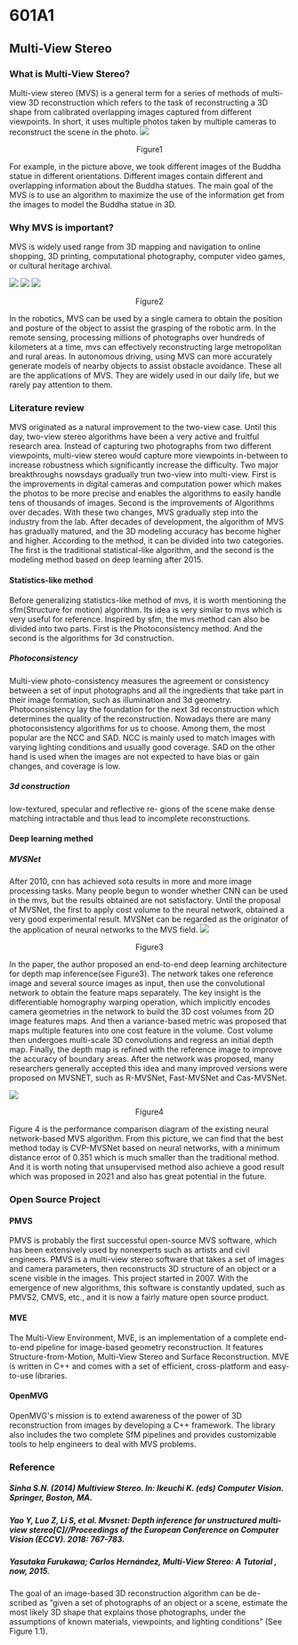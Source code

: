 # 601A1
## Multi-View Stereo
### What is Multi-View Stereo?
  Multi-view stereo (MVS) is a general term for a series of methods of multi-view 3D reconstruction which refers to the task of reconstructing a 3D shape from calibrated overlapping images captured from different viewpoints. In short, it uses multiple photos taken by multiple cameras to reconstruct the scene in the photo.
![](/images/1.png)
<p align="center">
                                                                                    Figure1
  </p>
                                                                  
  For example, in the picture above, we took different images of the Buddha statue in different orientations. Different images contain different and overlapping information about the Buddha statues. The main goal of the MVS is to use an algorithm to maximize the use of the information get from the images to model the Buddha statue in 3D. 
### Why MVS is important?
  MVS is widely used range from 3D mapping and navigation to online shopping, 3D printing, computational photography, computer video games, or cultural heritage archival.
  
  ![](/images/AR.png) ![](/images/autonomous.png) ![](/images/robots.png)
<p align="center">
                                                                                    Figure2
  </p>
   In the robotics, MVS can be used by a single camera to obtain the position and posture of the object to assist the grasping of the robotic arm. In the remote sensing, processing millions of photographs over hundreds of kilometers at a time, mvs can effectively reconstructing large metropolitan and rural areas. In autonomous driving, using MVS can more accurately generate models of nearby objects to assist obstacle avoidance. These all are the applications of MVS. They are widely used in our daily life, but we rarely pay attention to them.
   
### Literature review
  MVS originated as a natural improvement to the two-view case. Until this day, two-view stereo algorithms have been a very active and fruitful research area. Instead of capturing two photographs from two different viewpoints, multi-view stereo would capture more viewpoints in-between to increase robustness which significantly increase the difficulty. Two major breakthroughs nowsdays gradually trun two-view into multi-view. First is the improvements in digital cameras and computation power which makes the photos to be more precise and enables the algorithms to easily handle tens of thousands of images. Second is the improvements of Algorithms over decades. With these two changes, MVS gradually step into the industry from the lab.
  After decades of development, the algorithm of MVS has gradually matured, and the 3D modeling accuracy has become higher and higher. According to the method, it can be divided into two categories. The first is the traditional statistical-like algorithm, and the second is the modeling method based on deep learning after 2015.
  
#### Statistics-like method
  Before generalizing statistics-like method of mvs, it is worth mentioning the sfm(Structure for motion) algorithm. Its idea is very similar to mvs which is very useful for reference.
 Inspired by sfm, the mvs method can also be divided into two parts. First is the Photoconsistency method. And the second is the algorithms for 3d construction.
##### Photoconsistency
 Multi-view photo-consistency measures the agreement or consistency between a set of input photographs and all the ingredients that take part in their image formation, such as illumination and 3d geometry. Photoconsistency lay the foundation for the next 3d reconstruction which determines the quality of the reconstruction. Nowadays there are many photoconsistency algorithms for us to choose. Among them, the most popular are the NCC and SAD. NCC is mainly used to match images with varying lighting conditions and usually good coverage. SAD on the other hand is used when the images are not expected to have bias or gain changes, and coverage is low.
##### 3d construction

low-textured, specular and reflective re- gions of the scene make dense matching intractable and thus lead to incomplete reconstructions.
#### Deep learning methed
##### MVSNet
  After 2010, cnn has achieved sota results in more and more image processing tasks. Many people begun to wonder whether CNN can be used in the mvs, but the results obtained are not satisfactory. Until the proposal of MVSNet, the first to apply cost volume to the neural network, obtained a very good experimental result. MVSNet can be regarded as the originator of the application of neural networks to the MVS field.
  ![](/images/MVSNet.png)
<p align="center">
                                                                                    Figure3
  </p>
  In the paper, the author proposed an end-to-end deep learning architecture for depth map inference(see Figure3). The network takes one reference image and several source images as input, then use the convolutional network to obtain the feature maps separately. The key insight is the differentiable homography warping operation, which implicitly encodes camera geometries in the network to build the 3D cost volumes from 2D image features maps. And then a variance-based metric was proposed that maps multiple features into one cost feature in the volume. Cost volume then undergoes multi-scale 3D convolutions and regress an initial depth map. Finally, the depth map is refined with the reference image to improve the accuracy of boundary areas.
  After the network was proposed, many researchers generally accepted this idea and many improved versions were proposed on MVSNET, such as R-MVSNet, Fast-MVSNet and Cas-MVSNet. 
  
![](/images/overall.png)
<p align="center">
                                                                                    Figure4
  </p>
  Figure 4 is the performance comparison diagram of the existing neural network-based MVS algorithm. From this picture, we can find that the best method today is CVP-MVSNet based on neural networks, with a minimum distance error of 0.351 which is much smaller than the traditional method. And it is worth noting that unsupervised method also achieve a good result which was proposed in 2021 and also has great potential in the future.
  
### Open Source Project
#### PMVS
  PMVS is probably the first successful open-source MVS software, which has been extensively used by nonexperts such as artists and civil engineers. PMVS is a multi-view stereo software that takes a set of images and camera parameters, then reconstructs 3D structure of an object or a scene visible in the images. This project started in 2007. With the emergence of new algorithms, this software is constantly updated, such as PMVS2, CMVS, etc., and it is now a fairly mature open source product.
#### MVE
  The Multi-View Environment, MVE, is an implementation of a complete end-to-end pipeline for image-based geometry reconstruction. It features Structure-from-Motion, Multi-View Stereo and Surface Reconstruction. MVE is written in C++ and comes with a set of efficient, cross-platform and easy-to-use libraries.
#### OpenMVG
  OpenMVG's mission is to extend awareness of the power of 3D reconstruction from images by developing a C++ framework. The library also includes the two complete SfM pipelines and provides customizable tools to help engineers to deal with MVS problems.

### Reference
##### Sinha S.N. (2014) Multiview Stereo. In: Ikeuchi K. (eds) Computer Vision. Springer, Boston, MA.
##### Yao Y, Luo Z, Li S, et al. Mvsnet: Depth inference for unstructured multi-view stereo[C]//Proceedings of the European Conference on Computer Vision (ECCV). 2018: 767-783.

##### Yasutaka Furukawa; Carlos Hernández, Multi-View Stereo: A Tutorial , now, 2015.

The goal of an image-based 3D reconstruction algorithm can be de- scribed as ”given a set of photographs of an object or a scene, estimate
the most likely 3D shape that explains those photographs, under the assumptions of known materials, viewpoints, and lighting conditions” (See Figure 1.1).
